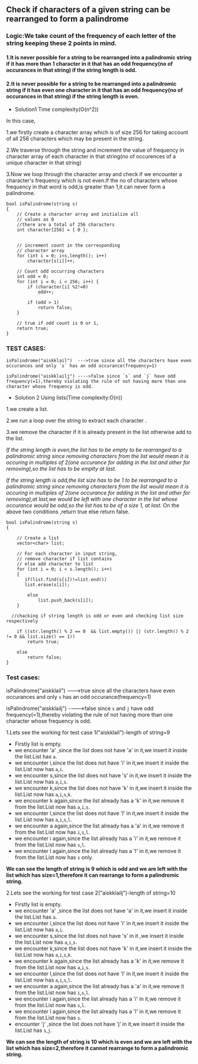 ## Check if characters of a given string can be rearranged to form a palindrome

### Logic:We take count of the frequency of each letter of the string keeping these 2 points in mind.


#### 1.It is never possible for a string to be rearranged into a palindromic string if it has more than 1 character in it that has an odd frequency(no of occurances in that string) if the string length is odd.


#### 2.It is never possible for a string to be rearranged into a palindromic string if it has even one character in it that has an odd frequency(no of occurances in that string) if the string length is even.


- Solution1 
Time complexity(O(n^2))




In this case,

1.we firstly create a character array which is of size 256 for taking account of all 256 characters which may be present in the string.

2.We traverse through the string and increment the value of frequency in character array of each character in that string(no of occurences of a unique character in that string)

3.Now we loop through the character array and check if we encounter a character's frequency which is not even.If the no of characters whose frequency  in that word is odd,is greater than 1,it can never form a palindrome.


```
bool isPalindrome(string s)
{
    // Create a character array and initialize all
    // values as 0
    //there are a total of 256 characters
    int character[256] = { 0 };
  
    
    // increment count in the corresponding
    // character array
    for (int i = 0; i<s,length(); i++)
        character[s[i]]++;
  
    // Count odd occurring characters
    int odd = 0;
    for (int i = 0; i < 256; i++) {
        if (character[i] %2!=0)
            odd++;
  
        if (odd > 1)
            return false;
    }
  
    // true if odd count is 0 or 1,
    return true;
}
```
  

### TEST CASES:

    isPalindrome("aiskklail")  --->true since all the characters have even occurances and only `s` has an odd occurance(frequency=1)
    
    isPalindrome("aiskklailj") ---->false since `s` and `j` have odd frequency(=1),thereby violating the rule of not having more than one character whose frequency is odd.
     








- Solution 2
Using lists(Time complexity:O(n))


1.we create a  list.

2.we run a loop over the string to extract each character .

3.we remove the character if it is already present in the list otherwise add to the list.

*If the string length is even,the list has to be empty to be rearranged to a palindromic string since removing characters from the list would mean it is occuring in multiples of 2(one occurance for adding in the list and other for removing),so the list has to be emplty at last.*

*If the string length is odd,the list size has to be 1 to be rearranged to a palindromic string since removing characters from the list would mean it is occuring in multiples of 2(one occurance for adding in the list and other for removing),at last,we would be left with one character in the list whose occurance would be odd,so the list has to be of a size 1, at last.*
On the above two conditions ,return true else return false.


```
bool isPalindrome(string s)
{
  
    // Create a list
    vector<char> list;
  
    // For each character in input string,
    // remove character if list contains
    // else add character to list
    for (int i = 0; i < s.length(); i++) 
    {
       if(list.find(s[i])!=list.end())
       list.erase(s[i]);
        
        else
            list.push_back(s[i]);
    }
  
  //chacking if string length is odd or even and checking list size respectively
    
    if ((str.length() % 2 == 0  && list.empty()) || (str.length() % 2 != 0 && list.size() == 1)) 
        return true;
    
    else
        return false;
}
```
  

### Test cases:
   
isPalindrome("aiskklail")  --->true since all the characters have even occurances and only `s` has an odd occurance(frequency=1)
    
isPalindrome("aiskklailj") ---->false since `s` and `j` have odd frequency(=1),thereby violating the rule of not having more than one character whose frequency is odd.
     

1.Lets see the working for test case 1("aiskklail")-length of string=9

- Firstly list is empty.
- we encounter 'a' ,since the list does not have 'a' in it,we insert it inside the list.List has `a`.
- we encounter i,since the list does not have 'i' in it,we insert it inside the list.List now has `a`,`i`.
- we encounter s,since the list does not have 's' in it,we insert it inside the list.List now has `a`,`i`,`s`.
- we encounter k,since the list does not have 'k' in it,we insert it inside the list.List now has `a`,`i`,`s`,`k`.
- we encounter k again,since the list already has a 'k' in it,we remove it from the list.List now has `a`,`i`,`s`.
- we encounter l,since the list does not have 'l' in it,we insert it inside the list.List now has `a`,`i`,`s`,`l`. 
- we encounter a again,since the list already has a 'a' in it,we remove it from the list.List now has `i`,`s`,`l`.
- we encounter i again,since the list already has a 'i' in it,we remove it from the list.List now has `s`,`l`.
- we encounter l again,since the list already has a 'l' in it,we remove it from the list.List now has `s` only.

**We can see the length of string is 9 which is odd and we are left with the list which has size=1,therefore it can rearrange to form a palindromic string.**


2.Lets see the working for test case 2("aiskklailj")-length of string=10

- Firstly list is empty.
- we encounter 'a' ,since the list does not have 'a' in it,we insert it inside the list.List has `a`.
- we encounter i,since the list does not have 'i' in it,we insert it inside the list.List now has `a`,`i`.
- we encounter s,since the list does not have 's' in it ,we insert it inside the list.List now has `a`,`i`,`s`.
- we encounter k,since the list does not have 'k' in it,we insert it inside the list.List now has `a`,`i`,`s`,`k`.
- we encounter k again,since the list already has a 'k' in it,we remove it from the list.List now has `a`,`i`,`s`.
- we encounter l,since the list does not have 'l' in it,we insert it inside the list.List now has `a`,`i`,`s`,`l`. 
- we encounter a again,since the list already has a 'a' in it,we remove it from the list.List now has `i`,`s`,`l`.
- we encounter i again,since the list already has a 'i' in it,we remove it from the list.List now has `s`,`l`.
- we encounter l again,since the list already has a 'l' in it,we remove it from the list.List now has `s`.
- encounter 'j' ,since the list does not have 'j' in it,we insert it inside the list.List has `s`,`j`.

**We can see the length of string is 10 which is even and we are left with the list which has size=2,therefore it cannot rearrange to form a palindromic string.**




